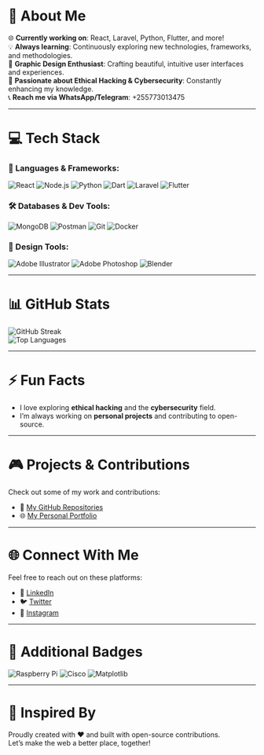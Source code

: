 <!-- Neon Themed GitHub README -->

# 💫 About Me

🌐 **Currently working on**: React, Laravel, Python, Flutter, and more!  
💡 **Always learning**: Continuously exploring new technologies, frameworks, and methodologies.  
🎨 **Graphic Design Enthusiast**: Crafting beautiful, intuitive user interfaces and experiences.  
🔐 **Passionate about Ethical Hacking & Cybersecurity**: Constantly enhancing my knowledge.  
📞 **Reach me via WhatsApp/Telegram**: +255773013475

---

# 💻 Tech Stack

### 🚀 Languages & Frameworks:
![React](https://img.shields.io/badge/React-61DAFB?style=for-the-badge&logo=react&logoColor=white)
![Node.js](https://img.shields.io/badge/Node.js-6DA55F?style=for-the-badge&logo=node.js&logoColor=white)
![Python](https://img.shields.io/badge/Python-3670A0?style=for-the-badge&logo=python&logoColor=ffdd54)
![Dart](https://img.shields.io/badge/Dart-0175C2?style=for-the-badge&logo=dart&logoColor=white)
![Laravel](https://img.shields.io/badge/Laravel-FF2D20?style=for-the-badge&logo=laravel&logoColor=white)
![Flutter](https://img.shields.io/badge/Flutter-02569B?style=for-the-badge&logo=flutter&logoColor=white)

### 🛠️ Databases & Dev Tools:
![MongoDB](https://img.shields.io/badge/MongoDB-47A248?style=for-the-badge&logo=mongodb&logoColor=white)
![Postman](https://img.shields.io/badge/Postman-FF6C37?style=for-the-badge&logo=postman&logoColor=white)
![Git](https://img.shields.io/badge/Git-F05033?style=for-the-badge&logo=git&logoColor=white)
![Docker](https://img.shields.io/badge/Docker-0DB7ED?style=for-the-badge&logo=docker&logoColor=white)

### 🎨 Design Tools:
![Adobe Illustrator](https://img.shields.io/badge/Adobe%20Illustrator-FF9A00?style=for-the-badge&logo=adobe%20illustrator&logoColor=white)
![Adobe Photoshop](https://img.shields.io/badge/Adobe%20Photoshop-31A8FF?style=for-the-badge&logo=adobe%20photoshop&logoColor=white)
![Blender](https://img.shields.io/badge/Blender-F5792A?style=for-the-badge&logo=blender&logoColor=white)

---

# 📊 GitHub Stats

<!-- GitHub Stats with Neon Theme -->
![GitHub Streak](https://github-readme-streak-stats.herokuapp.com/?user=pyjoek&theme=neon-pink&hide_border=true)  
![Top Languages](https://github-readme-stats.vercel.app/api/top-langs/?username=pyjoek&theme=neon-pink&hide_border=true&layout=compact)

---

# ⚡ Fun Facts

- I love exploring **ethical hacking** and the **cybersecurity** field.
- I’m always working on **personal projects** and contributing to open-source.

---

# 🎮 Projects & Contributions

Check out some of my work and contributions:
- 🔗 [My GitHub Repositories](https://github.com/pyjoek)
- 🌐 [My Personal Portfolio](https://your-portfolio-link.com)

---

# 🌐 Connect With Me

Feel free to reach out on these platforms:

- 💼 [LinkedIn](https://www.linkedin.com/in/your-profile)
- 🐦 [Twitter](https://twitter.com/yourhandle)
- 📸 [Instagram](https://instagram.com/yourhandle)

---

# 🧠 Additional Badges

![Raspberry Pi](https://img.shields.io/badge/-RaspberryPi-C51A4A?style=for-the-badge&logo=Raspberry-Pi)
![Cisco](https://img.shields.io/badge/Cisco-049FD9?style=for-the-badge&logo=cisco&logoColor=black)
![Matplotlib](https://img.shields.io/badge/Matplotlib-FFFFFF?style=for-the-badge&logo=Matplotlib&logoColor=black)

---

# 🎨 Inspired By

Proudly created with ❤️ and built with open-source contributions.  
Let’s make the web a better place, together!

<!-- End of Neon Themed GitHub README -->

